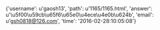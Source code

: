 {'username': u'gaosh13', 'path': u'1165/1165.html', 'answer': u'\u5f00\u59cb\u65f6\u65e0\u4ece\u4e0b\u624b', 'email': u'gsh0818@126.com', 'time': '2016-02-28:10:05:08'}